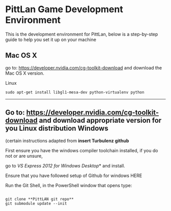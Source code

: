 PittLan Game Development Environment
===============

This is the development environment for PittLan, below is a step-by-step guide to
help you set it up on your machine

Mac OS X
---------------
go to: https://developer.nvidia.com/cg-toolkit-download and download the Mac OS X version.


Linux
~~~~~~~~~~~~
sudo apt-get install libgl1-mesa-dev python-virtualenv python
~~~~~~~~~~~~
---------------
Go to: https://developer.nvidia.com/cg-toolkit-download and download appropriate version for you Linux distribution
Windows
---------------
(certain instructions adapted from **insert Turbulenz github**

First ensure you have the windows compiler toolchain installed, if you do not or are unsure,

go to *VS Express 2012 for Windows Desktop** and install.



Ensure that you have followed setup of Github for windows HERE

Run the Git Shell, in the PowerShell window that opens type:
~~~~~~~~~

git clone **PittLAN git repo**
git submodule update --init
~~~~~~~~~
